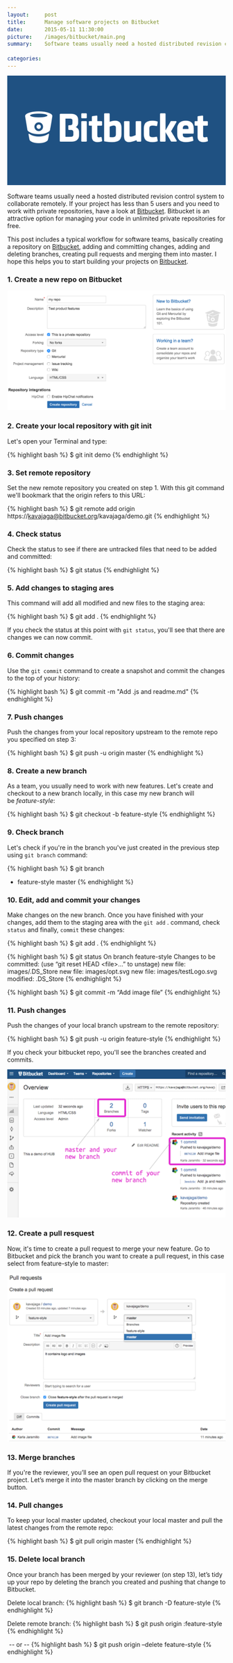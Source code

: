 ```yaml
---
layout:     post
title:      Manage software projects on Bitbucket
date:       2015-05-11 11:30:00
picture:    /images/bitbucket/main.png
summary:    Software teams usually need a hosted distributed revision control system to collaborate remotely. If your project has less than 5 users and you need to work with private repositories, have a look at Bitbucket. Bitbucket is an attractive option for managing your code in unlimited private repositories for free.

categories: 
---
```

![Main image](/images/bitbucket/main.png)

Software teams usually need a hosted distributed revision control system to collaborate remotely. If your project has less than 5 users and you need to work with private repositories, have a look at [Bitbucket](https://bitbucket.org/). Bitbucket is an attractive option for managing your code in unlimited private repositories for free.

This post includes a typical workflow for software teams, basically creating a repository on [Bitbucket](https://bitbucket.org/), adding and committing changes, adding and deleting branches, creating pull requests and merging them into master. I hope this helps you to start building your projects on [Bitbucket](https://bitbucket.org/). 

### 1. Create a new repo on Bitbucket

![Bitbucket](/images/bitbucket/create-repository.png)

### 2. Create your local repository with git init
Let's open your Terminal and type:

{% highlight bash %}
$ git init demo
{% endhighlight %}

### 3. Set remote repository
Set the new remote repository you created on step 1. With this git command we'll bookmark that the origin refers to this URL:

{% highlight bash %}
$ git remote add origin https://kavajaga@bitbucket.org/kavajaga/demo.git
{% endhighlight %}

### 4. Check status
Check the status to see if there are untracked files that need to be added and committed:

{% highlight bash %}
$ git status
{% endhighlight %}

### 5. Add changes to staging ares
This command will add all modified and new files to the staging area:

{% highlight bash %}
$ git add .
{% endhighlight %}

If you check the status at this point with `git status`, you'll see that there are changes we can now commit.

### 6. Commit changes
Use the `git commit` command to create a snapshot and commit the changes to the top of your history:

{% highlight bash %}
$ git commit -m "Add .js and readme.md"
{% endhighlight %}

### 7. Push changes
Push the changes from your local repository upstream to the remote repo you specified on step 3:

{% highlight bash %}
$ git push -u origin master
{% endhighlight %}

### 8. Create a new branch
As a team, you usually need to work with new features. Let's create and checkout to a new branch locally, in this case my new branch will be&nbsp;_feature-style_:

{% highlight bash %}
$ git checkout -b feature-style
{% endhighlight %}


### 9. Check branch
Let's check if you're in the branch you've just created in the previous step using `git branch` command:

{% highlight bash %}
$ git branch
  * feature-style
  master
{% endhighlight %}

### 10. Edit, add and commit your changes
Make changes on the new branch. Once you have finished with your changes, add them to the staging area with the `git add` . command, check `status` and finally, `commit` these changes:

{% highlight bash %}
$ git add .
{% endhighlight %}

{% highlight bash %}
$ git status
  On branch feature-style
  Changes to be committed:
    (use “git reset HEAD &lt;file&gt;…” to unstage)
    new file:   images/.DS_Store
    new file:   images/opt.svg
    new file:   images/testLogo.svg
    modified:   .DS_Store
{% endhighlight %}

{% highlight bash %}
$ git commit -m “Add image file”
{% endhighlight %}

### 11. Push changes
Push the changes of your local branch upstream to the remote repository:

{% highlight bash %}
$ git push -u origin feature-style
{% endhighlight %}

If you check your bitbucket repo, you'll see the branches created and commits.

![Bitbucket](/images/bitbucket/push-changes.png)

### 12. Create a pull resquest
Now, it's time to create a pull request to merge your new feature. Go to Bitbucket and pick the branch you want to create a pull request, in this case select from feature-style to master:

![Bitbucket](/images/bitbucket/merge.png)

### 13. Merge branches
If you're the reviewer, you’ll see an open pull request on your Bitbucket project. Let’s merge it into the master branch by clicking on the <span class="light-gray">merge button</span>.

### 14. Pull changes
To keep your local master updated, checkout your local master and pull the latest changes from the remote repo:

{% highlight bash %}
$ git pull origin master
{% endhighlight %}

### 15. Delete local branch
Once your branch has been merged by your reviewer (on step 13), let’s tidy up your repo by deleting the branch you created and pushing that change to Bitbucket.

Delete local branch: 
{% highlight bash %}
$ git branch -D feature-style
{% endhighlight %}

Delete remote branch: 
{% highlight bash %}
$ git push origin :feature-style
{% endhighlight %}

&nbsp;-- or -- 
{% highlight bash %}
$ git push origin –delete feature-style
{% endhighlight %}


